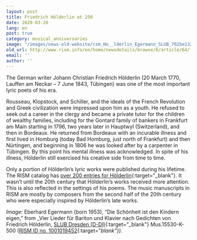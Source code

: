 ```yaml
---
layout: post
title: Friedrich Hölderlin at 250
date: 2020-03-20
lang: en
post: true
category: musical_anniversaries
image: "/images/news-old-website/csm_Ho__lderlin_Egermann_SLUB_702be13270.jpg"
old_url: http://www.rism.info/en/home/newsdetails/browse/6/article/64/friedrich-hoelderlin-at-250.html
email: ''
author: ''
---
```


The German writer Johann Christian Friedrich Hölderlin (20 March 1770, Lauffen am Neckar – 7 June 1843, Tübingen) was one of the most important lyric poets of his era.

Rousseau, Klopstock, and Schiller, and the ideals of the French Revolution and Greek civilization were impressed upon him as a youth. He refused to seek out a career in the clergy and became a private tutor for the children of wealthy families, including for the Gontard family of bankers in Frankfurt am Main starting in 1796, two years later in Hauptwyl (Switzerland), and then in Bordeaux. He returned from Bordeaux with an incurable illness and first lived in Homburg (today Bad Homburg, just north of Frankfurt) and then Nürtingen, and beginning in 1806 he was looked after by a carpenter in Tübingen. By this point his mental illness was acknowledged. In spite of his illness, Hölderlin still exercised his creative side from time to time.

Only a portion of Hölderlin’s lyric works were published during his lifetime. The RISM catalog has [over 200 entries for Hölderlin](https://opac.rism.info/metaopac/perma.do;jsessionid=01C85DE9A630F284DD6805522E01C3B8.touch01?v=rism&q=-1%3d%22pe93402%22){:target="_blank"}. It wasn’t until the 20th century that Hölderlin’s works received more attention. This is also reflected in the settings of his poems. The music manuscripts in RISM are mostly by composers from the second half of the 20th century who were especially inspired by Hölderlin’s late works.

_Image_: Eberhard Egermann (born 1953), “Die Schönheit ist den Kindern eigen,” from _Vier Lieder für Bariton und Klavier nach Gedichten von Friedrich Hölderlin, [SLUB Dresden (D-Dl)](https://digital.slub-dresden.de/werkansicht/dlf/205749/3/){:target="_blank"} Mus.15530-K-500 ([RISM ID no. 1001019452](https://opac.rism.info/search?id=1001019452&View=rism){:target="_blank"})._
